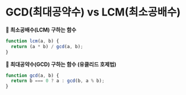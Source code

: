 # GCD(최대공약수) vs LCM(최소공배수)

**📍 최소공배수(LCM) 구하는 함수**

```js
function lcm(a, b) {
  return (a * b) / gcd(a, b);
}
```

**📍 최대공약수(GCD) 구하는 함수 (유클리드 호제법)**

```js
function gcd(a, b) {
  return b === 0 ? a : gcd(b, a % b);
}
```

